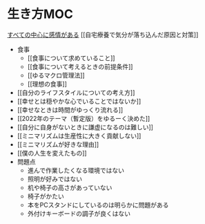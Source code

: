 # 生き方MOC

[すべての中心に感情がある](すべての中心に感情がある.md)
[[自宅療養で気分が落ち込んだ原因と対策]]

- 食事
	- [[食事について求めていること]]
	- [[食事について考えるときの前提条件]]
	- [[ゆるマクロ管理法]]
	- [[理想の食事]]
- [[自分のライフスタイルについての考え方]]
- [[幸せとは穏やかな心でいることではないか]]
- [[幸せなときは時間がゆっくり流れる]]
- [[2022年のテーマ（暫定版）をゆるーく決めた]]
- [[自分に自身がないときに謙虚になるのは難しい]]
- [[ミニマリズムは生産性に大きく貢献しない]]
- [[ミニマリズムが好きな理由]]
- [[僕の人生を変えたもの]]
- 問題点
	- 進んで作業したくなる環境ではない
    - 照明が好みではない
    - 机や椅子の高さがあっていない
    - 椅子がかたい
    - 本をPCスタンドにしているのは明らかに問題がある
    - 外付けキーボードの調子が良くはない